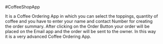 
#CoffeeShopApp

It is a Coffee Ordering App in which you can select the toppings, quantity of coffee and you have to enter your name and contact Number for creating the order summary. After clicking on the Order Button your order will be placed on the Email app and the order will be sent to the owner. In this way it is a very advanced Coffee Ordering App.
